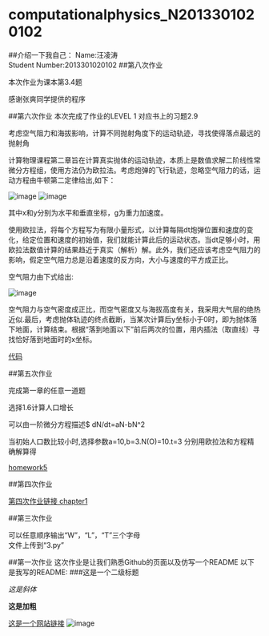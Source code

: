 # computationalphysics_N2013301020102
##介绍一下我自己：
Name:汪凌涛   
Student Number:2013301020102
##第八次作业

本次作业为课本第3.4题

感谢张爽同学提供的程序

##第六次作业
本次完成了作业的LEVEL 1 对应书上的习题2.9

考虑空气阻力和海拔影响，计算不同抛射角度下的运动轨迹，寻找使得落点最远的抛射角

计算物理课程第二章旨在计算真实抛体的运动轨迹，本质上是数值求解二阶线性常微分方程组，使用方法仍为欧拉法。考虑炮弹的飞行轨迹，忽略空气阻力的话，运动方程由牛顿第二定律给出,如下：

![image](https://camo.githubusercontent.com/a21f7be5ddaefa34a29102404cfbde9fdbcea772/687474703a2f2f6c617465782e636f6465636f67732e636f6d2f6769662e6c617465783f253543667261632537426425354532792537442537426474253545322537442533442d67)
![image](https://camo.githubusercontent.com/a21f7be5ddaefa34a29102404cfbde9fdbcea772/687474703a2f2f6c617465782e636f6465636f67732e636f6d2f6769662e6c617465783f253543667261632537426425354532792537442537426474253545322537442533442d67)

其中x和y分别为水平和垂直坐标，g为重力加速度。

使用欧拉法，将每个方程写为有限小量形式，以计算每隔dt炮弹位置和速度的变化，给定位置和速度的初始值，我们就能计算此后的运动状态。当dt足够小时，用欧拉法数值计算的结果趋近于真实（解析）解。此外，我们还应该考虑空气阻力的影响，假定空气阻力总是沿着速度的反方向，大小与速度的平方成正比。

空气阻力由下式给出:

![image](https://camo.githubusercontent.com/0c5eb79b527cc8673cafd55339c9504a18586436/687474703a2f2f6c617465782e636f6465636f67732e636f6d2f6769662e6c617465783f465f253742647261672537442533442d425f253742322537447625354532)

空气阻力与空气密度成正比，而空气密度又与海拔高度有关，我采用大气层的绝热近似.最后，考虑抛体轨迹的终点截断，当某次计算后y坐标小于0时，即为抛体落下地面，计算结束。根据“落到地面以下”前后两次的位置，用内插法（取直线）寻找恰好落到地面时的x坐标。

[代码](https://github.com/WLT421/computationalphysics_N2013301020102/blob/master/homework6.py)

##第五次作业

完成第一章的任意一道题

选择1.6计算人口增长

可以由一阶微分方程描述$ dN/dt=aN-bN^2

当初始人口数比较小时,选择参数a=10,b=3.N(O)=10.t=3 分别用欧拉法和方程精确解算得 

[ homework5 ](https://github.com/WLT421/computationalphysics_N2013301020102/blob/master/homework5.py)

##第四次作业

[第四次作业链接 chapter1](https://github.com/WLT421/computationalphysics_N2013301020102/tree/master/Chapter1)

##第三次作业

可以任意顺序输出“W”，“L”，“T”三个字母  
文件上传到“3.py”


##第一次作业
这次作业是让我们熟悉Github的页面以及仿写一个README
以下是我写的README:
###这是一个二级标题

*这是斜体*    

**这是加粗**   

[这是一个网站链接](www.baidu.com)
![image](http://pics.sc.chinaz.com/Files/pic/faces/2659/111.jpg)
